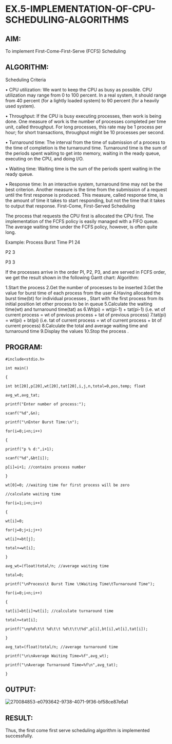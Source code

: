 # EX.5-IMPLEMENTATION-OF-CPU-SCHEDULING-ALGORITHMS
## AIM:

To implement First-Come-First-Serve (FCFS) Scheduling
## ALGORITHM:

Scheduling Criteria

• CPU utilization: We want to keep the CPU as busy as possible. CPU utilization may range from 0 to 100 percent. In a real system, it should range from 40 percent (for a lightly loaded system) to 90 percent (for a heavily used system).

• Throughput: If the CPU is busy executing processes, then work is being done. One measure of work is the number of processes completed per time unit, called throughput. For long processes, this rate may be 1 process per hour; for short transactions, throughput might be 10 processes per second.

• Turnaround time: The interval from the time of submission of a process to the time of completion is the turnaround time. Turnaround time is the sum of the periods spent waiting to get into memory, waiting in the ready queue, executing on the CPU, and doing I/O.

• Waiting time: Waiting time is the sum of the periods spent waiting in the ready queue.

• Response time: In an interactive system, turnaround time may not be the best criterion. Another measure is the time from the submission of a request until the first response is produced. This measure, called response time, is the amount of time it takes to start responding, but not the time that it takes to output that response. First-Come, First-Served Scheduling

The process that requests the CPU first is allocated the CPU first. The implementation of the FCFS policy is easily managed with a FIFO queue. The average waiting time under the FCFS policy, however, is often quite long.

Example: Process Burst Time P1 24

P2 3

P3 3

If the processes arrive in the order PI, P2, P3, and are served in FCFS order, we get the result shown in the following Gantt chart: Algorithm:

1.Start the process 2.Get the number of processes to be inserted 3.Get the value for burst time of each process from the user 4.Having allocated the burst time(bt) for individual processes , Start with the first process from its initial position let other process to be in queue 5.Calculate the waiting time(wt) and turnaround time(tat) as 6.Wt(pi) = wt(pi-1) + tat(pi-1) (i.e. wt of current process = wt of previous process + tat of previous process) 7.tat(pi) = wt(pi) + bt(pi) (i.e. tat of current process = wt of current process + bt of current process) 8.Calculate the total and average waiting time and turnaround time 9.Display the values 10.Stop the process .
## PROGRAM:
```
#include<stdio.h>

int main()

{

int bt[20],p[20],wt[20],tat[20],i,j,n,total=0,pos,temp; float

avg_wt,avg_tat;

printf("Enter number of process:");

scanf("%d",&n);

printf("\nEnter Burst Time:\n");

for(i=0;i<n;i++)

{

printf("p % d:",i+1);

scanf("%d",&bt[i]);

p[i]=i+1; //contains process number

}

wt[0]=0; //waiting time for first process will be zero

//calculate waiting time

for(i=1;i<n;i++)

{

wt[i]=0;

for(j=0;j<i;j++)

wt[i]+=bt[j];

total+=wt[i];

}

avg_wt=(float)total/n; //average waiting time

total=0;

printf("\nProcess\t Burst Time \tWaiting Time\tTurnaround Time");

for(i=0;i<n;i++)

{

tat[i]=bt[i]+wt[i]; //calculate turnaround time

total+=tat[i];

printf("\np%d\t\t %d\t\t %d\t\t\t%d",p[i],bt[i],wt[i],tat[i]);

}

avg_tat=(float)total/n; //average turnaround time

printf("\n\nAverage Waiting Time=%f",avg_wt);

printf("\nAverage Turnaround Time=%f\n",avg_tat);

}
```
## OUTPUT:
![270084853-e0793642-9738-4071-9f36-bf58ce87e6a1](https://github.com/Jeevithha/EX.5-IMPLEMENTATION-OF-CPU-SCHEDULING-ALGORITHMS/assets/123623197/d87fef41-6dbc-4e6a-b08b-b3115b53539b)

## RESULT:
Thus, the first come first serve scheduling algorithm is implemented successfully.
